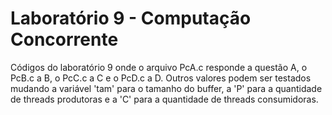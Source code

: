 # Laboratório 9 - Computação Concorrente

Códigos do laboratório 9 onde o arquivo PcA.c responde a questão A, o PcB.c a B, o PcC.c a C e o PcD.c a D.
Outros valores podem ser testados mudando a variável 'tam' para o tamanho do buffer, a 'P' para a quantidade de threads produtoras e a 'C' para a quantidade de threads consumidoras.
